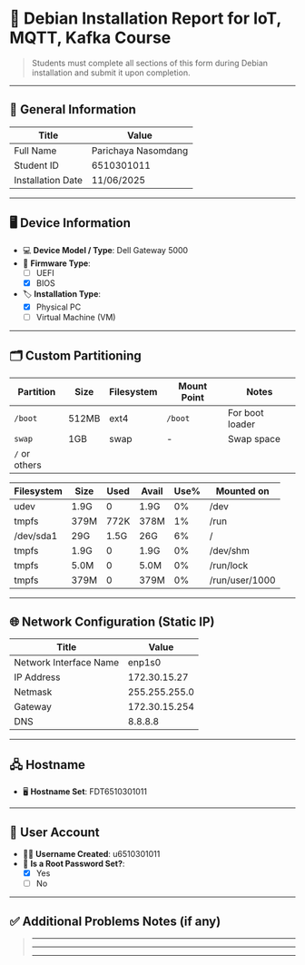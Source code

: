 # 📄 Debian Installation Report for IoT, MQTT, Kafka Course

> Students must complete all sections of this form during Debian installation and submit it upon completion.

---

## 🔧 General Information

| Title                  | Value                                               |
| -----------------------| --------------------------------------------------- |
| Full Name              | Parichaya Nasomdang  |
| Student ID             | 6510301011 |
| Installation Date      | 11/06/2025 |


---

## 🖥️ Device Information

- 💻 **Device Model / Type**: Dell Gateway 5000
- 🧬 **Firmware Type**:  
  - [ ] UEFI  
  - [x] BIOS  
- 🏷️ **Installation Type**:  
  - [x] Physical PC  
  - [ ] Virtual Machine (VM)

---

## 🗂️ Custom Partitioning

| Partition     | Size   | Filesystem | Mount Point           | Notes              |
|---------------|--------|------------|------------------------|--------------------|
| `/boot`       | 512MB  | ext4       | `/boot`                | For boot loader    |
| `swap`        | 1GB    | swap       | -                      | Swap space         |
| `/` or others |        |            |                        |                    |


| Filesystem        | Size | Used | Avail | Use% | Mounted on     |
|-------------------|------|------|-------|------|----------------|
| udev              | 1.9G |    0 | 1.9G  |  0%  | /dev           |
| tmpfs             | 379M | 772K | 378M  |  1%  | /run           |
| /dev/sda1         |  29G | 1.5G |  26G  |  6%  | /              |
| tmpfs             | 1.9G |    0 | 1.9G  |  0%  | /dev/shm       |
| tmpfs             | 5.0M |    0 | 5.0M  |  0%  | /run/lock      |
| tmpfs             | 379M |    0 | 379M  |  0%  | /run/user/1000 |


---

## 🌐 Network Configuration (Static IP)

| Title                   | Value                                               |
| ------------------------| --------------------------------------------------- |
| Network Interface Name  | enp1s0     |
| IP Address              | 172.30.15.27  |
| Netmask                 | 255.255.255.0 |
| Gateway                 | 172.30.15.254 |
| DNS                     | 8.8.8.8 |

---

## 🖧 Hostname

- 🖥️ **Hostname Set**: FDT6510301011
---

## 👤 User Account

- 👨‍💻 **Username Created**: u6510301011
- 🔐 **Is a Root Password Set?**:
  - [X] Yes  
  - [ ] No

---

## ✅ Additional Problems Notes (if any)

> _____________________________________________________________________  
> _____________________________________________________________________  
> _____________________________________________________________________

